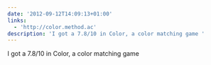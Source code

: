 ```yaml
---
date: '2012-09-12T14:09:13+01:00'
links:
  - 'http://color.method.ac'
description: 'I got a 7.8/10 in Color, a color matching game '
---
```

I got a 7.8/10 in Color, a color matching game 
